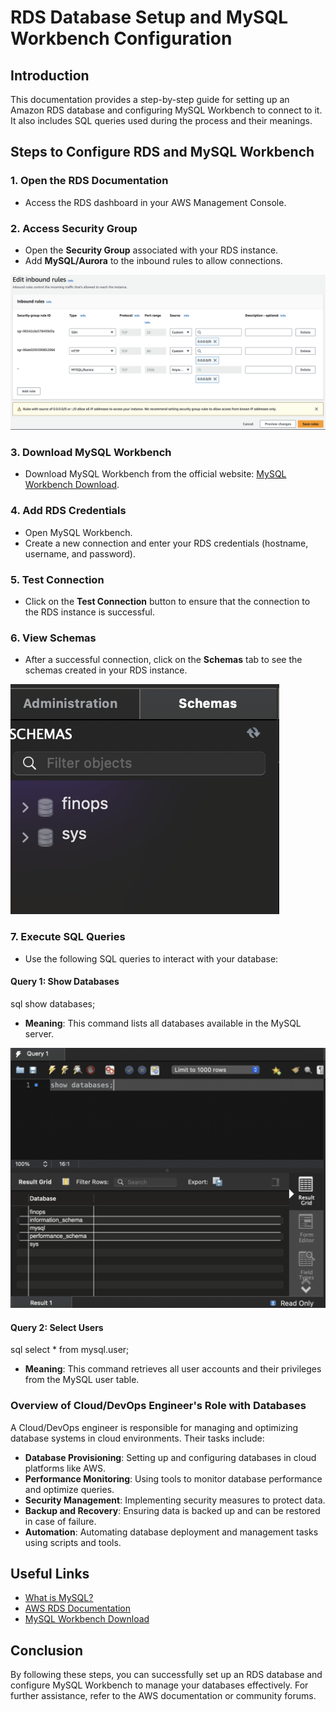 # RDS Database Setup and MySQL Workbench Configuration

## Introduction
This documentation provides a step-by-step guide for setting up an Amazon RDS database and configuring MySQL Workbench to connect to it. It also includes SQL queries used during the process and their meanings.

## Steps to Configure RDS and MySQL Workbench 

### 1. Open the RDS Documentation
- Access the RDS dashboard in your AWS Management Console.

### 2. Access Security Group
- Open the **Security Group** associated with your RDS instance.
- Add **MySQL/Aurora** to the inbound rules to allow connections.

![Inbound Rules](/images/inbound_rules.png)

### 3. Download MySQL Workbench
- Download MySQL Workbench from the official website: [MySQL Workbench Download](https://dev.mysql.com/downloads/workbench/).

### 4. Add RDS Credentials
- Open MySQL Workbench.
- Create a new connection and enter your RDS credentials (hostname, username, and password).

### 5. Test Connection
- Click on the **Test Connection** button to ensure that the connection to the RDS instance is successful.

### 6. View Schemas
- After a successful connection, click on the **Schemas** tab to see the schemas created in your RDS instance.

![Schemas Tab](/images/schemas_tab.png)

### 7. Execute SQL Queries
- Use the following SQL queries to interact with your database:

#### Query 1: Show Databases

sql
show databases;

- **Meaning**: This command lists all databases available in the MySQL server.

![Show Databases Query](/images/show_databases_query.png)

#### Query 2: Select Users
sql
select * from mysql.user;

- **Meaning**: This command retrieves all user accounts and their privileges from the MySQL user table.

### Overview of Cloud/DevOps Engineer's Role with Databases
A Cloud/DevOps engineer is responsible for managing and optimizing database systems in cloud environments. Their tasks include:
- **Database Provisioning**: Setting up and configuring databases in cloud platforms like AWS.
- **Performance Monitoring**: Using tools to monitor database performance and optimize queries.
- **Security Management**: Implementing security measures to protect data.
- **Backup and Recovery**: Ensuring data is backed up and can be restored in case of failure.
- **Automation**: Automating database deployment and management tasks using scripts and tools.

## Useful Links
- [What is MySQL?](https://www.mysql.com/)
- [AWS RDS Documentation](https://docs.aws.amazon.com/AmazonRDS/latest/UserGuide/Welcome.html)
- [MySQL Workbench Download](https://dev.mysql.com/downloads/workbench/)

## Conclusion
By following these steps, you can successfully set up an RDS database and configure MySQL Workbench to manage your databases effectively. For further assistance, refer to the AWS documentation or community forums.
